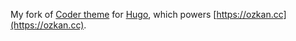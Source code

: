 My fork of [Coder theme](https://github.com/luizdepra/hugo-coder) for [Hugo](https://gohugo.io), which powers [https://ozkan.cc](https://ozkan.cc).